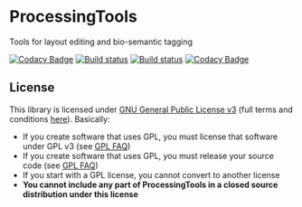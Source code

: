 # ProcessingTools
Tools for layout editing and bio-semantic tagging

[![Codacy Badge](https://api.codacy.com/project/badge/Grade/434c239404554d0c8266062be1bc8b27)](https://www.codacy.com/app/bozhink/ProcessingTools?utm_source=github.com&utm_medium=referral&utm_content=bozhink/ProcessingTools&utm_campaign=badger)
[![Build status](https://ci.appveyor.com/api/projects/status/17d0o7pu3hjtqabd?svg=true)](https://ci.appveyor.com/project/bozhink/processingtools)
[![Build status](https://ci.appveyor.com/api/projects/status/17d0o7pu3hjtqabd/branch/master?svg=true)](https://ci.appveyor.com/project/bozhink/processingtools/branch/master)
[![Codacy Badge](https://api.codacy.com/project/badge/Grade/434c239404554d0c8266062be1bc8b27)](https://www.codacy.com/app/bozhink/ProcessingTools?utm_source=github.com&amp;utm_medium=referral&amp;utm_content=bozhink/ProcessingTools&amp;utm_campaign=Badge_Grade)

## License

This library is licensed under [GNU General Public License v3](https://tldrlegal.com/license/gnu-general-public-license-v3-(gpl-3)) (full terms and conditions [here](https://www.gnu.org/licenses/gpl.html)). Basically:

 - If you create software that uses GPL, you must license that software under GPL v3 (see [GPL FAQ](http://www.gnu.org/licenses/gpl-faq.html#IfLibraryIsGPL))
 - If you create software that uses GPL, you must release your source code (see [GPL FAQ](http://www.gnu.org/licenses/gpl-faq.html#IfLibraryIsGPL))
 - If you start with a GPL license, you cannot convert to another license
 - **You cannot include any part of ProcessingTools in a closed source distribution under this license**
